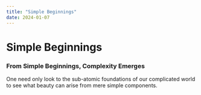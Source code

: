 ```yaml
---
title: "Simple Beginnings"
date: 2024-01-07
---
```


# Simple Beginnings
### From Simple Beginnings, Complexity Emerges

One need only look to the sub-atomic foundations of our complicated world to see what beauty can arise from mere simple components.
